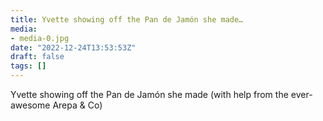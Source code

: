 ```yaml
---
title: Yvette showing off the Pan de Jamón she made…
media:
- media-0.jpg
date: "2022-12-24T13:53:53Z"
draft: false
tags: []
---
```

Yvette showing off the Pan de Jamón she made \(with help from the ever-awesome Arepa & Co\)
